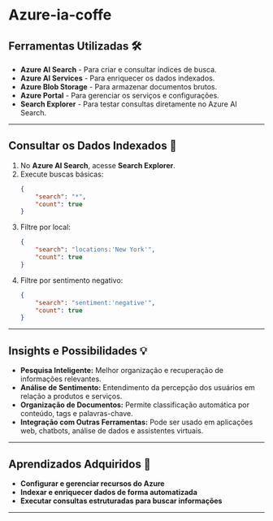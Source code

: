 # Azure-ia-coffe

## Ferramentas Utilizadas 🛠️
- **Azure AI Search** - Para criar e consultar índices de busca.
- **Azure AI Services** - Para enriquecer os dados indexados.
- **Azure Blob Storage** - Para armazenar documentos brutos.
- **Azure Portal** - Para gerenciar os serviços e configurações.
- **Search Explorer** - Para testar consultas diretamente no Azure AI Search.

---

## Consultar os Dados Indexados 📁
1. No **Azure AI Search**, acesse **Search Explorer**.
2. Execute buscas básicas:
   ```json
   {
       "search": "*",
       "count": true
   }
   ```
3. Filtre por local:
   ```json
   {
       "search": "locations:'New York'",
       "count": true
   }
   ```
4. Filtre por sentimento negativo:
   ```json
   {
       "search": "sentiment:'negative'",
       "count": true
   }
   ```

---

## Insights e Possibilidades 💡
- **Pesquisa Inteligente:** Melhor organização e recuperação de informações relevantes.
- **Análise de Sentimento:** Entendimento da percepção dos usuários em relação a produtos e serviços.
- **Organização de Documentos:** Permite classificação automática por conteúdo, tags e palavras-chave.
- **Integração com Outras Ferramentas:** Pode ser usado em aplicações web, chatbots, análise de dados e assistentes virtuais.

---

## Aprendizados Adquiridos 💭
- **Configurar e gerenciar recursos do Azure**
- **Indexar e enriquecer dados de forma automatizada**
- **Executar consultas estruturadas para buscar informações**

---






